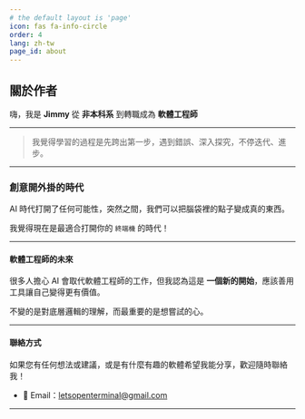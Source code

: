 ```yaml
---
# the default layout is 'page'
icon: fas fa-info-circle
order: 4
lang: zh-tw
page_id: about
---
```

## 關於作者

嗨，我是 **Jimmy**
從 **非本科系** 到轉職成為 **軟體工程師**

---

> 我覺得學習的過程是先跨出第一步，遇到錯誤、深入探究，不停迭代、進步。

---

### 創意開外掛的時代

AI 時代打開了任何可能性，突然之間，我們可以把腦袋裡的點子變成真的東西。

我覺得現在是最適合打開你的 `終端機` 的時代！

---

#### 軟體工程師的未來
很多人擔心 AI 會取代軟體工程師的工作，但我認為這是 **一個新的開始**，應該善用工具讓自己變得更有價值。  

不變的是對底層邏輯的理解，而最重要的是想嘗試的心。

---

#### 聯絡方式

如果您有任何想法或建議，或是有什麼有趣的軟體希望我能分享，歡迎隨時聯絡我！  
- 📧 Email：[letsopenterminal@gmail.com](mailto:letsopenterminal@gmail.com)

---
